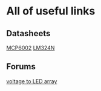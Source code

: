 # All of useful links

## Datasheets

[MCP6002](https://www.alldatasheet.com/html-pdf/195202/MICROCHIP/MCP6002/486/1/MCP6002.html)
[LM324N](https://www.alldatasheet.com/html-pdf/17880/PHILIPS/LM324N/245/1/LM324N.html)

## Forums

[voltage to LED array](https://www.electronics-tutorials.ws/combination/analogue-to-digital-converter.html)
